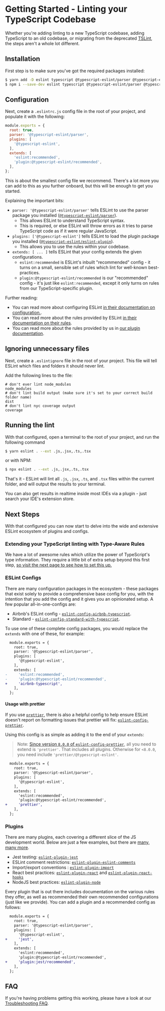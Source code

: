 # Getting Started - Linting your TypeScript Codebase

Whether you're adding linting to a new TypeScript codebase, adding TypeScript to an old codebase, or migrating from the deprecated [TSLint](https://www.npmjs.com/package/tslint), the steps aren't a whole lot different.

## Installation

First step is to make sure you've got the required packages installed:

```bash
$ yarn add -D eslint typescript @typescript-eslint/parser @typescript-eslint/eslint-plugin
$ npm i --save-dev eslint typescript @typescript-eslint/parser @typescript-eslint/eslint-plugin
```

## Configuration

Next, create a `.eslintrc.js` config file in the root of your project, and populate it with the following:

<!-- prettier-ignore -->
```js
module.exports = {
  root: true,
  parser: '@typescript-eslint/parser',
  plugins: [
    '@typescript-eslint',
  ],
  extends: [
    'eslint:recommended',
    'plugin:@typescript-eslint/recommended',
  ],
};
```

This is about the smallest config file we recommend. There's a lot more you can add to this as you further onboard, but this will be enough to get you started.

Explaining the important bits:

- `parser: '@typescript-eslint/parser'` tells ESLint to use the parser package you installed ([`@typescript-eslint/parser`](../../../packages/parser)).
  - This allows ESLint to understand TypeScript syntax.
  - This is required, or else ESLint will throw errors as it tries to parse TypeScript code as if it were regular JavaScript.
- `plugins: ['@typescript-eslint']` tells ESLint to load the plugin package you installed ([`@typescript-eslint/eslint-plugin`](../../../packages/eslint-plugin)).
  - This allows you to use the rules within your codebase.
- `extends: [ ... ]` tells ESLint that your config extends the given configurations.
  - `eslint:recommended` is ESLint's inbuilt "recommended" config - it turns on a small, sensible set of rules which lint for well-known best-practices.
  - `plugin:@typescript-eslint/recommended` is our "recommended" config - it's just like `eslint:recommended`, except it only turns on rules from our TypeScript-specific plugin.

Further reading:

- You can read more about configuring ESLint [in their documentation on configuration.](https://eslint.org/docs/user-guide/configuring).
- You can read more about the rules provided by ESLint [in their documentation on their rules](https://eslint.org/docs/rules/).
- You can read more about the rules provided by us in [our plugin documentation](../../../packages/eslint-plugin).

## Ignoring unnecessary files

Next, create a `.eslintignore` file in the root of your project.
This file will tell ESLint which files and folders it should never lint.

Add the following lines to the file:

```ignore
# don't ever lint node_modules
node_modules
# don't lint build output (make sure it's set to your correct build folder name)
dist
# don't lint nyc coverage output
coverage
```

## Running the lint

With that configured, open a terminal to the root of your project, and run the following command

```bash
$ yarn eslint . --ext .js,.jsx,.ts,.tsx
```

or with NPM:

```bash
$ npx eslint . --ext .js,.jsx,.ts,.tsx
```

That's it - ESLint will lint all `.js`, `.jsx`, `.ts`, and `.tsx` files within the current folder, and will output the results to your terminal.

You can also get results in realtime inside most IDEs via a plugin - just search your IDE's extension store.

## Next Steps

With that configured you can now start to delve into the wide and extensive ESLint ecosystem of plugins and configs.

### Extending your TypeScript linting with Type-Aware Rules

We have a lot of awesome rules which utilize the power of TypeScript's type information. They require a little bit of extra setup beyond this first step, [so visit the next page to see how to set this up.](./TYPED_LINTING.md)

### ESLint Configs

There are many configuration packages in the ecosystem - these packages that exist solely to provide a comprehensive base config for you, with the intention that you add the config and it gives you an opinionated setup. A few popular all-in-one-configs are:

- Airbnb's ESLint config - [`eslint-config-airbnb-typescript`](https://www.npmjs.com/package/eslint-config-airbnb-typescript).
- Standard - [`eslint-config-standard-with-typescript`](https://www.npmjs.com/package/eslint-config-standard-with-typescript).

To use one of these complete config packages, you would replace the `extends` with one of these, for example:

```diff
  module.exports = {
    root: true,
    parser: '@typescript-eslint/parser',
    plugins: [
      '@typescript-eslint',
    ],
    extends: [
-     'eslint:recommended',
-     'plugin:@typescript-eslint/recommended',
+     'airbnb-typescript',
    ],
  };
```

#### Usage with prettier

If you use [`prettier`](https://www.npmjs.com/package/prettier), there is also a helpful config to help ensure ESLint doesn't report on formatting issues that prettier will fix: [`eslint-config-prettier`](https://www.npmjs.com/package/eslint-config-prettier).

Using this config is as simple as adding it to the end of your `extends`:

> Note: [Since version `8.0.0` of `eslint-config-prettier`](https://github.com/prettier/eslint-config-prettier/blob/main/CHANGELOG.md#version-800-2021-02-21), all you need to extend is `'prettier'`. That includes all plugins. Otherwise for `<8.0.0`, you need include `'prettier/@typescript-eslint'`.

```diff
  module.exports = {
    root: true,
    parser: '@typescript-eslint/parser',
    plugins: [
      '@typescript-eslint',
    ],
    extends: [
      'eslint:recommended',
      'plugin:@typescript-eslint/recommended',
+     'prettier',
    ],
  };
```

### Plugins

There are many plugins, each covering a different slice of the JS development world. Below are just a few examples, but there are [many, many more](https://www.npmjs.com/search?q=eslint-plugin).

- Jest testing: [`eslint-plugin-jest`](https://www.npmjs.com/package/eslint-plugin-jest)
- ESLint comment restrictions: [`eslint-plugin-eslint-comments`](https://www.npmjs.com/package/eslint-plugin-eslint-comments)
- Import/export conventions : [`eslint-plugin-import`](https://www.npmjs.com/package/eslint-plugin-import)
- React best practices: [`eslint-plugin-react`](https://www.npmjs.com/package/eslint-plugin-react) and [`eslint-plugin-react-hooks`](https://www.npmjs.com/package/eslint-plugin-react-hooks)
- NodeJS best practices: [`eslint-plugin-node`](https://www.npmjs.com/package/eslint-plugin-node)

Every plugin that is out there includes documentation on the various rules they offer, as well as recommended their own recommended configurations (just like we provide). You can add a plugin and a recommended config as follows:

```diff
  module.exports = {
    root: true,
    parser: '@typescript-eslint/parser',
    plugins: [
      '@typescript-eslint',
+     'jest',
    ],
    extends: [
      'eslint:recommended',
      'plugin:@typescript-eslint/recommended',
+     'plugin:jest/recommended',
    ],
  };
```

## FAQ

If you're having problems getting this working, please have a look at our [Troubleshooting FAQ](./FAQ.md).
